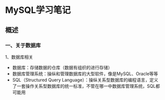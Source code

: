 # MySQL学习笔记

## 概述 

### 一、关于数据库
1、数据库相关
 - 数据库：存储数据的仓库（数据有组织的进行存储）  
 - 数据库管理系统：操纵和管理数据库的大型软件，像是MySQL、Oracle等等
 - SQL（Structured Query Language）：操纵关系型数据库的编程语言，定义了一套操作关系型数据库的统一标准，不管在哪一中数据库管理系统，SQL都可能用

